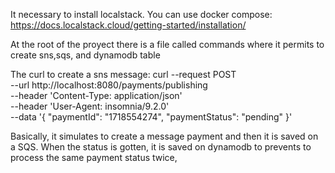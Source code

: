 It necessary to install localstack. You can use docker compose: https://docs.localstack.cloud/getting-started/installation/

At the root of the proyect there is a file called commands where it permits to create sns,sqs, and dynamodb table

The curl to create a sns message:
curl --request POST \
--url http://localhost:8080/payments/publishing \
--header 'Content-Type: application/json' \
--header 'User-Agent: insomnia/9.2.0' \
--data '{
"paymentId": "1718554274",
"paymentStatus": "pending"
}'

Basically, it simulates to create a message payment and then it is saved on a SQS.
When the status is gotten, it is saved on dynamodb to prevents to process the same 
payment status twice,